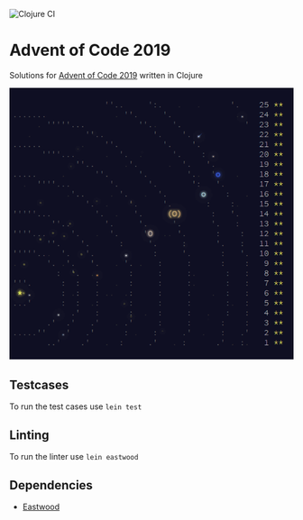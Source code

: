 ![Clojure CI](https://github.com/Jaxwood/aoc2019/workflows/Clojure%20CI/badge.svg)

# Advent of Code 2019

Solutions for [Advent of Code 2019](https://adventofcode.com/2019) written in Clojure

![2019](2019.gif)

## Testcases

To run the test cases use `lein test`

## Linting

To run the linter use `lein eastwood`

## Dependencies

- [Eastwood](https://github.com/jonase/eastwood)